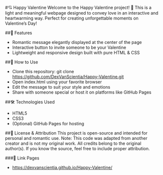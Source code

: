 #💘 Happy Valentine
Welcome to the Happy Valentine project! 🎉 This is a light and meaningful webpage designed to convey love in an interactive and heartwarming way. Perfect for creating unforgettable moments on Valentine’s Day!

##🌟 Features
- Romantic message elegantly displayed at the center of the page
- Interactive button to invite someone to be your Valentine
- Lightweight and responsive design built with pure HTML & CSS
  
##🚀 How to Use
- Clone this repository:
git clone https://github.com/DexVanScientia/Happy-Valentine.git
- Open index.html using your favorite browser
- Edit the message to suit your style and emotions
- Share with someone special or host it on platforms like GitHub Pages
  
##🛠️ Technologies Used
- HTML5
- CSS3
- (Optional) GitHub Pages for hosting

##📄 License & Attribution
This project is open-source and intended for personal and romantic use.
Note: This code was adapted from another creator and is not my original work. All credits belong to the original author(s). If you know the source, feel free to include proper attribution.

###📍 Link Pages
- https://dexvanscientia.github.io/Happy-Valentine/
